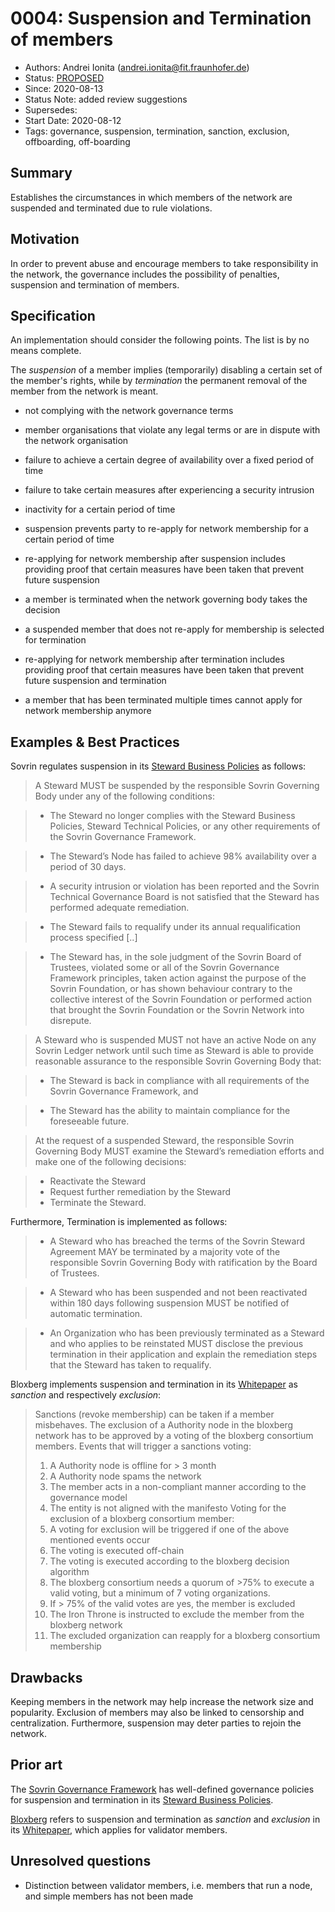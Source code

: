 # 0004: Suspension and Termination of members
- Authors: Andrei Ionita (andrei.ionita@fit.fraunhofer.de)
- Status: [PROPOSED](/README.md#proposed)
- Since: 2020-08-13
- Status Note: added review suggestions
- Supersedes:
- Start Date: 2020-08-12
- Tags: governance, suspension, termination, sanction, exclusion, offboarding, off-boarding

## Summary

Establishes the circumstances in which members of the network are suspended and terminated due to rule violations.  

## Motivation

In order to prevent abuse and encourage members to take responsibility in the network, the governance includes the possibility of penalties, 
suspension and termination of members.  

## Specification

An implementation should consider the following points. The list is by no means complete.

The *suspension* of a member implies (temporarily) disabling a certain set of the member's rights,
while by *termination* the permanent removal of the member from the network is meant.

* not complying with the network governance terms

* member organisations that violate any legal terms or are in dispute with the network organisation

* failure to achieve a certain degree of availability over a fixed period of time 

* failure to take certain measures after experiencing a security intrusion

* inactivity for a certain period of time

* suspension prevents party to re-apply for network membership for a certain period of time

* re-applying for network membership after suspension includes providing proof that certain measures have been taken that prevent future suspension

* a member is terminated when the network governing body takes the decision 

* a suspended member that does not re-apply for membership is selected for termination

* re-applying for network membership after termination includes providing proof that certain measures have been taken that prevent future suspension and termination

* a member that has been terminated multiple times cannot apply for network membership anymore

## Examples & Best Practices

Sovrin regulates suspension in its [Steward Business Policies] as follows:

> A Steward MUST be suspended by the responsible Sovrin Governing Body under any of the following conditions:

> * The Steward no longer complies with the Steward Business Policies, Steward
Technical Policies, or any other requirements of the Sovrin Governance
Framework.

> * The Steward’s Node has failed to achieve 98% availability over a period of 30
days.

> * A security intrusion or violation has been reported and the Sovrin Technical Governance Board is not satisfied that the Steward has performed adequate
remediation.

> * The Steward fails to requalify under its annual requalification process specified [..]

> * The Steward has, in the sole judgment of the Sovrin Board of Trustees, violated
some or all of the Sovrin Governance Framework principles, taken action against
the purpose of the Sovrin Foundation, or has shown behaviour contrary to the
collective interest of the Sovrin Foundation or performed action that brought the
Sovrin Foundation or the Sovrin Network into disrepute.

> A Steward who is suspended MUST not have an active Node on any Sovrin Ledger
network until such time as Steward is able to provide reasonable assurance to the
responsible Sovrin Governing Body that:

> * The Steward is back in compliance with all requirements of the Sovrin
Governance Framework, and

> * The Steward has the ability to maintain compliance for the foreseeable future.

> At the request of a suspended Steward, the responsible Sovrin Governing Body MUST
examine the Steward’s remediation efforts and make one of the following decisions: 

> * Reactivate the Steward
> * Request further remediation by the Steward 
> * Terminate the Steward.

Furthermore, Termination is implemented as follows:

> * A Steward who has breached the terms of the Sovrin Steward Agreement MAY be
terminated by a majority vote of the responsible Sovrin Governing Body with ratification
by the Board of Trustees.

> * A Steward who has been suspended and not been reactivated within 180 days following
suspension MUST be notified of automatic termination.

> * An Organization who has been previously terminated as a Steward and who applies to
be reinstated MUST disclose the previous termination in their application and explain the
remediation steps that the Steward has taken to requalify.

Bloxberg implements suspension and termination in its [Whitepaper] as *sanction* and respectively *exclusion*:

> Sanctions (revoke membership) can be taken if a member misbehaves. The exclusion of a
Authority node in the bloxberg network has to be approved by a voting of the bloxberg consortium
members.
> Events that will trigger a sanctions voting:
> 1. A Authority node is offline for > 3 month
> 2. A Authority node spams the network
> 3. The member acts in a non-compliant manner according to the governance model
> 4. The entity is not aligned with the manifesto
> Voting for the exclusion of a bloxberg consortium member:
> 1. A voting for exclusion will be triggered if one of the above mentioned events occur
> 2. The voting is executed off-chain
> 3. The voting is executed according to the bloxberg decision algorithm
> 4. The bloxberg consortium needs a quorum of >75% to execute a valid voting, but a minimum of 7 voting organizations.
> 5. If > 75% of the valid votes are yes, the member is excluded
> 6. The Iron Throne is instructed to exclude the member from the bloxberg network
> 7. The excluded organization can reapply for a bloxberg consortium membership

## Drawbacks

Keeping members in the network may help increase the network size and popularity. 
Exclusion of members may also be linked to censorship and centralization. Furthermore, suspension may deter parties to rejoin the network. 

## Prior art

The [Sovrin Governance Framework](https://sovrin.org/library/sovrin-governance-framework/) has well-defined governance policies for suspension and termination 
in its [Steward Business Policies].

[Bloxberg](http://bloxberg.org) refers to suspension and termination as *sanction* and *exclusion* in its [Whitepaper], which applies for validator members.

## Unresolved questions

* Distinction between validator members, i.e. members that run a node, and simple members has not been made

[Steward Business Policies]: https://sovrin.org/wp-content/uploads/Sovrin-Steward-Business-Policies-V2.pdf
[Whitepaper]: https://bloxberg.org/wp-content/uploads/2020/02/bloxberg_whitepaper_1.1.pdf
